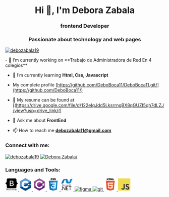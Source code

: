 <h1 align="center">Hi 👋, I'm Debora Zabala</h1>
<h3 align="center">frontend Developer</h3>
<h3 align="center">Passionate about technology and web pages</h3>

<p align="left"> <a href="https://twitter.com/debozabala19" target="blank"><img src="https://img.shields.io/twitter/follow/debozabala19?logo=twitter&style=for-the-badge" alt="debozabala19" /></a> </p>
- 🔭 I’m currently working on **Trabajo de Administradora de Red En 4 colegios**

- 🌱 I’m currently learning **Html, Css, Javascript**
- My complete profile [https://github.com/DeboBoca11/DeboBoca11.git/](https://github.com/DeboBoca11/)

- 💬 My resume can be found at [(https://drive.google.com/file/d/122eIqJdd5LksrrngBX8qGUZI5qh7dLZJ/view?usp=drive_link/(]
    
- 💬 Ask me about **FrontEnd**

- 📫 How to reach me **debozabala11@gmail.com**

<h3 align="left">Connect with me:</h3>
<p align="left">

<a href="https://twitter.com/debozabala19" target="blank"><img align="center" src="https://cdn.jsdelivr.net/npm/simple-icons@3.0.1/icons/twitter.svg" alt="debozabala19" height="30" width="40" /></a>
<a href="https://www.linkedin.com/in/debora-zabala-b110b723b/" target="blank"><img align="center" src="https://cdn.jsdelivr.net/npm/simple-icons@3.0.1/icons/linkedin.svg" alt="Debora Zabala/" height="30" width="40" /></a>

<h3 align="left">Languages and Tools:</h3>
<p align="left"> <a href="https://getbootstrap.com" target="_blank" rel="noreferrer"> <img src="https://raw.githubusercontent.com/devicons/devicon/master/icons/bootstrap/bootstrap-plain-wordmark.svg" alt="bootstrap" width="40" height="40"/> </a> <a href="https://www.w3schools.com/cpp/" target="_blank" rel="noreferrer"> <img src="https://raw.githubusercontent.com/devicons/devicon/master/icons/cplusplus/cplusplus-original.svg" alt="cplusplus" width="40" height="40"/> </a> <a href="https://www.w3schools.com/cs/" target="_blank" rel="noreferrer"> <img src="https://raw.githubusercontent.com/devicons/devicon/master/icons/csharp/csharp-original.svg" alt="csharp" width="40" height="40"/> </a> <a href="https://www.w3schools.com/css/" target="_blank" rel="noreferrer"> <img src="https://raw.githubusercontent.com/devicons/devicon/master/icons/css3/css3-original-wordmark.svg" alt="css3" width="40" height="40"/> </a> <a href="https://dotnet.microsoft.com/" target="_blank" rel="noreferrer"> <img src="https://raw.githubusercontent.com/devicons/devicon/master/icons/dot-net/dot-net-original-wordmark.svg" alt="dotnet" width="40" height="40"/> </a> <a href="https://www.figma.com/" target="_blank" rel="noreferrer"> <img src="https://www.vectorlogo.zone/logos/figma/figma-icon.svg" alt="figma" width="40" height="40"/> </a> <a href="https://git-scm.com/" target="_blank" rel="noreferrer"> <img src="https://www.vectorlogo.zone/logos/git-scm/git-scm-icon.svg" alt="git" width="40" height="40"/> </a> <a href="https://www.w3.org/html/" target="_blank" rel="noreferrer"> <img src="https://raw.githubusercontent.com/devicons/devicon/master/icons/html5/html5-original-wordmark.svg" alt="html5" width="40" height="40"/> </a> <a href="https://developer.mozilla.org/en-US/docs/Web/JavaScript" target="_blank" rel="noreferrer"> <img src="https://raw.githubusercontent.com/devicons/devicon/master/icons/javascript/javascript-original.svg" alt="javascript" width="40" height="40"/> </a> </p>






